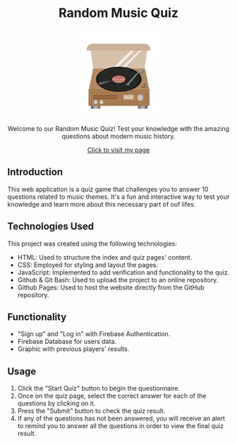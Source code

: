 <div align="center">

# Random Music Quiz

  <img src="./assets/record-8329_256.gif" alt="music record" width=200><br>
  

Welcome to our Random Music Quiz! Test your knowledge with the amazing questions about modern music history.

[Click to visit my page](https://diananospace4bugs.github.io/quiz-project-form.github.io/)
</div>



## Introduction

This web application is a quiz game that challenges you to answer 10 questions related to music themes. It's a fun and interactive way to test your knowledge and learn more about this necessary part of ouf lifes.

## Technologies Used

This project was created using the following technologies:

- HTML: Used to structure the index and quiz pages' content.
- CSS: Employed for styling and layout the pages.
- JavaScript: Implemented to add verification and functionality to the quiz.
- Github & Git Bash: Used to upload the project to an online repository.
- Github Pages: Used to host the website directly from the GitHub repository.

## Functionality

- "Sign up" and "Log in" with Firebase Authentication.
- Firebase Database for users data.
- Graphic with previous players' results.

## Usage

1. Click the "Start Quiz" button to begin the questionnaire.
2. Once on the quiz page, select the correct answer for each of the questions by clicking on it.
3. Press the "Submit" button to check the quiz result.
4. If any of the questions has not been answered, you will receive an alert to remind you to answer all the questions in order to view the final quiz result.


